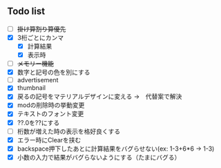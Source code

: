 ## Todo list
- [ ] ~~掛け算割り算優先~~
- [x] 3桁ごとにカンマ
  - [x] 計算結果
  - [x] 表示時
- [ ] ~~メモリー機能~~
- [x] 数字と記号の色を別にする
- [ ] advertisement
- [x] thumbnail
- [x] 戻るの記号をマテリアルデザインに変える →　代替案で解決
- [x] modの削除時の挙動変更
- [x] テキストのフォント変更
- [x] ??.0を??にする
- [ ] 桁数が増えた時の表示を格好良くする
- [x] エラー時にClearを挟む
- [x] backspace押下したあとに計算結果をバグらせない(ex: 1-3+6*6 → 1-3)
- [x] 小数の入力で結果がバグらないようにする（たまにバグる）
